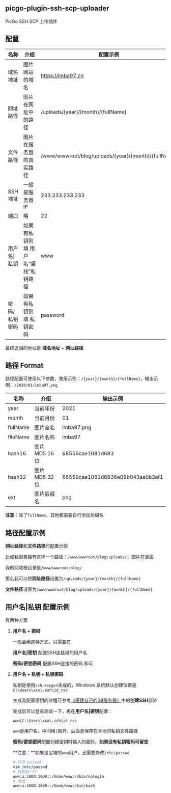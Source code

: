## picgo-plugin-ssh-scp-uploader

PicGo SSH SCP 上传插件

## 配置

名称 | 介绍 | 配置示例
-|-|-
域名地址 | 图片网站的域名 | https://imba97.cn
网址路径 | 图片在网址中的路径 | /uploads/{year}/{month}/{fullName}
文件路径 | 图片在服务器的真实路径 | /www/wwwroot/blog/uploads/{year}/{month}/{fullName}
SSH 地址 | 一般是服务器IP | 233.233.233.233
端口 | 略 | 22
用户名\|私钥 | 如果有私钥则填 用户名“竖线”私钥路径 | www
密码/私钥密码 | 如果有私钥则填 私钥密码 | password

最终返回的地址是 **域名地址** + **网址路径**

## 路径 Format

路径配置可使用以下参数，使用示例：`/{year}/{month}/{fullName}`，输出示例：`/2020/01/imba97.png`

名称 | 介绍 | 输出示例
-|-|-
year | 当前年份 | 2021
month | 当前月份 | 01
fullName | 图片全名 | imba97.png
fileName | 图片名称 | imba97
hash16 | 图片 MD5 16位 | 68559cae1081d683
hash32 | 图片 MD5 32位 | 68559cae1081d6836e09b043aa0b3af1
ext | 图片后缀名 | png

**注意**：除了`fullName`，其他都需要自行添加后缀名

## 路径配置示例

**网址路径**和**文件路径**的配置示例

比如我服务器有这样一个路径：`/www/wwwroot/blog/uploads/`，图片在里面

我的网站根目录是`/www/wwwroot/blog/`

那么我可以把**网址路径**设置为`/uploads/{year}/{month}/{fullName}`

**文件路径**设置为`/www/wwwroot/blog/uploads/{year}/{month}/{fullName}`

## 用户名|私钥 配置示例

有两种方案

1. **用户名 + 密码**

   一般会用这种方式，只需要在

   **用户名|密钥** 配置SSH连接用的用户名

   **密码/密钥密码** 配置SSH连接的密码 即可

2. **用户名 + 私钥 + 私钥密码**

   私钥是使用`ssh-keygen`生成的，Windows 系统默认创建位置是`C:\Users\xxx\.ssh\id_rsa`

   生成及配置密钥的过程可参考[《搭建自己的Git服务器》](https://imba97.cn/archives/281)中的**创建SSH**部分

   完成后可以登录测试一下，再在**用户名|密钥**配置：

   ```
   www|C:\Users\xxx\.ssh\id_rsa
   ```

   `www`是用户名，中间用`|`隔开，后面是保存在本地的私钥文件路径

   **密码/密钥密码**配置创建密钥时输入的密码，**如果没有私钥密码可留空**

   **注意：**如果是宝塔的`www`用户，还需要修改`/etc/passwd`

   ```bash
   # 打开 passwd
   vim /etc/passwd
   # 找到这一行
   www:x:1000:1000::/home/www:/sbin/nologin
   # 改成
   www:x:1000:1000::/home/www:/bin/bash
   ```

